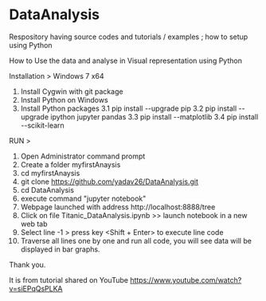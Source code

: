 # DataAnalysis
Respository having source codes and tutorials / examples ; how to setup using Python

How to Use the data and analyse in Visual representation using Python

Installation > Windows 7 x64

1. Install Cygwin with git package
2. Install Python on Windows
3. Install Python packages
    3.1    pip install --upgrade pip
    3.2    pip install --upgrade ipython jupyter pandas
    3.3    pip install --matplotlib 
    3.4    pip install --scikit-learn

RUN > 
1. Open Administrator command prompt
2. Create a folder myfirstAnaysis
3. cd myfirstAnaysis
4. git clone https://github.com/yadav26/DataAnalysis.git
5. cd DataAnalysis
6. execute command "jupyter notebook"
7. Webpage launched with address http://localhost:8888/tree
8. Click on file Titanic_DataAnalysis.ipynb >> launch notebook in a new web tab
9. Select line -1 > press key <Shift + Enter> to execute line code 
10. Traverse all lines one by one and run all code, you will see data will be displayed in bar graphs.


Thank you.

It is from tutorial shared on YouTube https://www.youtube.com/watch?v=siEPqQsPLKA






